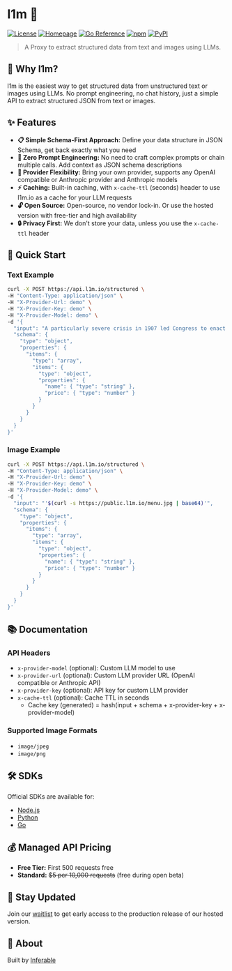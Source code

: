 # l1m 🚀

[![License](https://img.shields.io/badge/license-MIT-green.svg)](LICENSE)
[![Homepage](https://img.shields.io/badge/homepage-l1m.io-blue)](https://l1m.io)
[![Go Reference](https://pkg.go.dev/badge/github.com/inferablehq/l1m/sdk-go.svg)](https://pkg.go.dev/github.com/inferablehq/l1m/sdk-go)
[![npm](https://img.shields.io/npm/v/l1m)](https://www.npmjs.com/package/l1m)
[![PyPI](https://img.shields.io/pypi/v/l1m-dot-io)](https://pypi.org/project/l1m-dot-io/)

> A Proxy to extract structured data from text and images using LLMs.

## 🌟 Why l1m?

l1m is the easiest way to get structured data from unstructured text or images using LLMs. No prompt engineering, no chat history, just a simple API to extract structured JSON from text or images.

## ✨ Features

- **📋 Simple Schema-First Approach:** Define your data structure in JSON Schema, get back exactly what you need
- **🎯 Zero Prompt Engineering:** No need to craft complex prompts or chain multiple calls. Add context as JSON schema descriptions
- **🔄 Provider Flexibility:** Bring your own provider, supports any OpenAI compatible or Anthropic provider and Anthropic models
- **⚡ Caching:** Built-in caching, with `x-cache-ttl` (seconds) header to use l1m.io as a cache for your LLM requests
- **🔓 Open Source:** Open-source, no vendor lock-in. Or use the hosted version with free-tier and high availability
- **🔒 Privacy First:** We don't store your data, unless you use the `x-cache-ttl` header

## 🚀 Quick Start

### Text Example

```bash
curl -X POST https://api.l1m.io/structured \
-H "Content-Type: application/json" \
-H "X-Provider-Url: demo" \
-H "X-Provider-Key: demo" \
-H "X-Provider-Model: demo" \
-d '{
  "input": "A particularly severe crisis in 1907 led Congress to enact the Federal Reserve Act in 1913",
  "schema": {
    "type": "object",
    "properties": {
      "items": {
        "type": "array",
        "items": {
          "type": "object",
          "properties": {
            "name": { "type": "string" },
            "price": { "type": "number" }
          }
        }
      }
    }
  }
}'
```

### Image Example

```bash
curl -X POST https://api.l1m.io/structured \
-H "Content-Type: application/json" \
-H "X-Provider-Url: demo" \
-H "X-Provider-Key: demo" \
-H "X-Provider-Model: demo" \
-d '{
  "input": "'$(curl -s https://public.l1m.io/menu.jpg | base64)'",
  "schema": {
    "type": "object",
    "properties": {
      "items": {
        "type": "array",
        "items": {
          "type": "object",
          "properties": {
            "name": { "type": "string" },
            "price": { "type": "number" }
          }
        }
      }
    }
  }
}'
```

## 📚 Documentation

### API Headers

- `x-provider-model` (optional): Custom LLM model to use
- `x-provider-url` (optional): Custom LLM provider URL (OpenAI compatible or Anthropic API)
- `x-provider-key` (optional): API key for custom LLM provider
- `x-cache-ttl` (optional): Cache TTL in seconds
  - Cache key (generated) = hash(input + schema + x-provider-key + x-provider-model)

### Supported Image Formats

- `image/jpeg`
- `image/png`

## 🛠️ SDKs

Official SDKs are available for:

- [Node.js](https://github.com/inferablehq/l1m/tree/main/sdk-node)
- [Python](https://github.com/inferablehq/l1m/tree/main/sdk-python)
- [Go](https://github.com/inferablehq/l1m/tree/main/sdk-go)

## 💰 Managed API Pricing

- **Free Tier:** First 500 requests free
- **Standard:** ~~$5 per 10,000 requests~~ (free during open beta)

## 🔔 Stay Updated

Join our [waitlist](https://docs.google.com/forms/d/1R3AsXBlHjsxh3Mafz1ziji7IUDojlHeSRjpWHroBF-o/viewform) to get early access to the production release of our hosted version.

## 🏢 About

Built by [Inferable](https://github.com/inferablehq/inferable) 